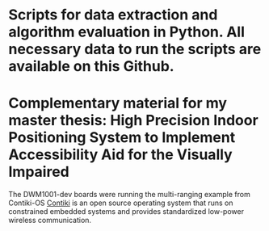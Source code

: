 # Scripts for data extraction and algorithm evaluation in Python. All necessary data to run the scripts are available on this Github.
# Complementary material for my master thesis: High Precision Indoor Positioning System to Implement Accessibility Aid for the Visually Impaired
The DWM1001-dev boards were running the multi-ranging example from Contiki-OS
[Contiki](https://github.com/contiki-os/contiki) is an open source operating system that runs on constrained embedded systems and provides standardized low-power wireless communication.

